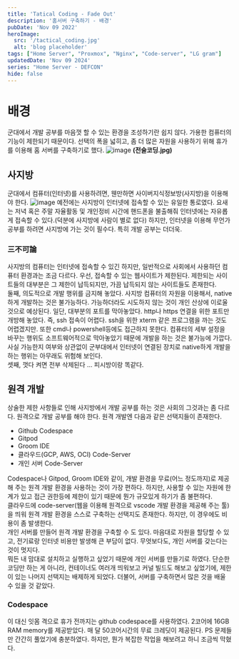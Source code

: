 ```yaml
---
title: 'Tatical Coding - Fade Out'
description: '홈서버 구축하기 - 배경'
pubDate: 'Nov 09 2022'
heroImage: 
  src: '/tactical_coding.jpg'
  alt: 'blog placeholder'
tags: ["Home Server", "Proxmox", "Nginx", "Code-server", "LG gram"]
updatedDate: 'Nov 09 2024'
series: "Home Server - DEFCON"
hide: false
---
```


# 배경
군대에서 개발 공부를 마음껏 할 수 있는 환경을 조성하기란 쉽지 않다.
가용한 컴퓨터의 기능이 제한되기 때문이다.
선택의 폭을 넓히고, 좀 더 많은 자원을 사용하기 위해 휴가를 이용해 홈 서버를 구축하기로 했다.
![image](/tactical_coding_1.jpg)
**(전술코딩.jpg)**

## 사지방
군대에서 컴퓨터(인터넷)를 사용하려면, 웬만하면 사이버지식정보방(사지방)을 이용해야 한다.
![image](https://pds.joongang.co.kr/news/component/htmlphoto_mmdata/201701/05/htm_2017010514497219662.jpg)
예전에는 사지방이 인터넷에 접속할 수 있는 유일한 통로였다.
요새는 저녁 혹은 주말 자율활동 및 개인정비 시간에 핸드폰을 불출해줘 인터넷에는 자유롭게 접속할 수 있다.(덕분에 사지방에 사람이 별로 없다)
하지만, 인터넷을 이용해 무언가 공부를 하려면 사지방에 가는 것이 필수다. 
특히 개발 공부는 더더욱. </br>
### 三不可論
사지방의 컴퓨터는 인터넷에 접속할 수 있긴 하지만, 일반적으로 사회에서 사용하던 컴퓨터 환경과는 조금 다르다.
우선, 접속할 수 있는 웹사이트가 제한된다.
제한되는 사이트들의 대부분은 그 제한이 납득되지만, 가끔 납득되지 않는 사이트들도 존재한다.</br>
둘째, 의도적으로 개발 행위를 금지해 놓았다.
사지방 컴퓨터의 자원을 이용해서, native하게 개발하는 것은 불가능하다.
가능하더라도 시도하지 않는 것이 개인 산상에 이로울 것으로 예상된다.
일단, 대부분의 포트를 막아놓았다. http나 https 연결을 위한 포트만 개방해 놓았다. 
즉, ssh 접속이 어렵다. ssh을 위한 xterm 같은 프로그램을 까는 것도 어렵겠지만.
또한 cmd나 powershell등에도 접근하지 못한다.
컴퓨터의 세부 설정을 바꾸는 행위도 소프트웨어적으로 막아놓았기 때문에 개발을 하는 것은 불가능에 가깝다. 
사실 가능한지 여부와 상관없이 군부대에서 인터넷이 연결된 장치로 native하게 개발을 하는 행위는 아무래도 위험해 보인다.</br>
셋째, 껏다 켜면 전부 삭제된다 ... 피시방이랑 똑같다.</br>

## 원격 개발

상술한 제한 사항들로 인해 사지방에서 개발 공부를 하는 것은 사회의 그것과는 좀 다르다. 
원격으로 개발 공부를 해야 한다. 
원격 개발엔 다음과 같은 선택지들이 존재한다.

* Github Codespace
* Gitpod
* Groom IDE
* 클라우드(GCP, AWS, OCI) Code-Server
* 개인 서버 Code-Server


Codespace나 Gitpod, Groom IDE와 같이, 개발 환경을 무료(어느 정도까지)로 제공해 주는 원격 개발 환경을 사용하는 것이 가장 편하다.
하지만, 사용할 수 있는 자원에 한계가 있고 접근 권한등에 제한이 있기 때문에 뭔가 규모있게 하기가 좀 불편하다.</br>
클라우드에 code-server(웹을 이용해 원격으로 vscode 개발 환경을 제공해 주는 툴)을 띄워 원격 개발 환경을 스스로 구축하는 선택지도 존재한다. 
하지만, 이 경우에도 비용이 좀 발생한다.</br>
개인 서버를 만들어 원격 개발 환경을 구축할 수 도 있다. 마음대로 자원을 할당할 수 있고, 전기료랑 인터넷 비용만 발생해 큰 부담이 없다. 무엇보다도, 개인 서버를 갖는다는 것이 멋지다.</br>
뭐든 내 맘대로 설치하고 실행하고 싶었기 때문에 개인 서버를 만들기로 하였다. 
단순한 코딩만 하는 게 아니라, 컨테이너도 여러개 띄워보고 커널 빌드도 해보고 싶었기에, 제한이 있는 나머지 선택지는 배제하게 되었다. 
더불어, 서버를 구축하면서 많은 것을 배울 수 있을 것 같았다.</br>

### Codespace

이 대신 잇몸 격으로 휴가 전까지는 github codespace를 사용하였다.
2코어에 16GB RAM memory를 제공받았다. 매 달 50코어시간의 무료 크레딧이 제공된다.
PS 문제들만 간간히 풀었기에 충분하였다.
하지만, 뭔가 복잡한 작업을 해보려고 하니 조금씩 막혔다.